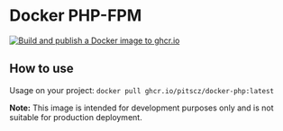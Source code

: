 # Docker PHP-FPM

[![Build and publish a Docker image to ghcr.io](https://github.com/PiTScz/docker-php/actions/workflows/docker-image-publish.yml/badge.svg)](https://github.com/PiTScz/docker-php/actions/workflows/docker-image-publish.yml)

## How to use

Usage on your project: `docker pull ghcr.io/pitscz/docker-php:latest`

**Note:** This image is intended for development purposes only and is not suitable for production deployment.